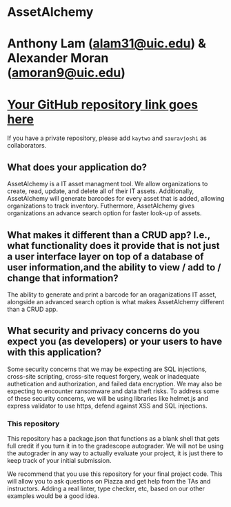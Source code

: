# AssetAlchemy

# Anthony Lam (alam31@uic.edu) & Alexander Moran (amoran9@uic.edu)

# [Your GitHub repository link goes here](https://github.com/moraan/asset_alchemy)
If you have a private repository, please add `kaytwo` and `sauravjoshi` as collaborators.

## What does your application do?
AssetAlchemy is a IT asset managment tool. We allow organizations to create, read, update, and delete all of their IT assets. Additionally, AssetAlchemy will generate barcodes for every asset that is added, allowing organizations to track inventory. Futhermore, AssetAlchemy gives organizations an advance search option for faster look-up of assets.

## What makes it different than a CRUD app? I.e., what functionality does it provide that is not just a user interface layer on top of a database of user information,and the ability to view / add to / change that information?
The ability to generate and print a barcode for an oraganizations IT asset, alongside an advanced search option is what makes AssetAlchemy different than a CRUD app. 

## What security and privacy concerns do you expect you (as developers) or your users to have with this application?
Some security concerns that we may be expecting are SQL injections, cross-site scripting, cross-site request forgery, weak or inadequate authetication and authorization, and failed data encryption. We may also be expecting to encounter ransomware and data theft risks. To address some of these security concerns, we will be using libraries like helmet.js and express validator to use https, defend against XSS and SQL injections.


### This repository

This repository has a package.json that functions as a blank shell that gets full credit if you turn it in to the gradescope autograder. We will not be using the autograder in any way to actually evaluate your project, it is just there to keep track of your initial submission.

We recommend that you use this repository for your final project code. This will allow you to ask questions on Piazza and get help from the TAs and instructors. Adding a real linter, type checker, etc, based on our other examples would be a good idea.
